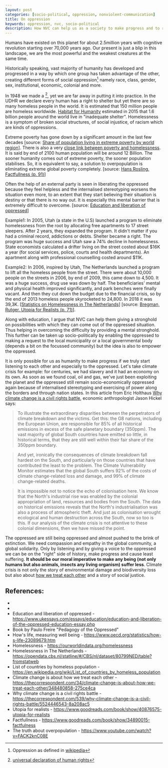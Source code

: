 ```yaml
---
layout: post
categories: [socio-political, oppression, nonviolent-communication]
title: On oppression
keywords: oppression, nvc, socio-political
description: How NVC can help us as a society to make progress and to reduce oppression
---
```


Humans have existed on this planet for about 2.5million years with cognitive revolution starting over 70,000 years ago. Our present is just a blip in this landscape, we are the most powerful and the weakest creatures at the same time.

Historically speaking, vast majority of humanity has developed and progressed in a way by which one group has taken advantage of the other, creating different forms of social oppression[^oppression] namely race, class, gender, sex, institutional, economic, colonial and more.

In 1948 we made a [^universal declaration of human rights], yet we are far away in putting it into practice. In the UDHR we declare every human has a right to shelter but yet there are so many homeless people in the world. It is estimated that 150 million people are homeless worldwide. [Habitat for Humanity](https://en.wikipedia.org/wiki/Habitat_for_Humanity) estimated in 2015 that 1.6 billion people around the world live in "inadequate shelter". Homelessness is a symptom of broken social structures, of social injustice, of racism which are kinds of oppressions.

Extreme poverty has gone down by a significant amount in the last few decades [source: [Share of population living in extreme poverty by world region](https://ourworldindata.org/grapher/share-of-population-living-in-extreme-poverty-by-world-region)]. There is also a very [close link between poverty and homelessness](https://ourworldindata.org/homelessness#poverty-and-homelessness-are-closely-linked). It is said by end of 2100 human population will be around 12 Billion. The sooner humanity comes out of extreme poverty, the sooner population stabilises. So, it is equivalent to say, a solution to overpopulation is eliminating extreme global poverty completely. [source: [Hans Rosling, Factfullness (p. 91)](https://www.goodreads.com/book/show/34890015-factfulness)]

Often the help of an external party is seen in liberating the oppressed because they feel helpless and the internalised stereotyping worsens the situation even more, to an extent that they start believing their situation is destiny or that there is no way out. It is especially this mental barrier that is extremely difficult to overcome. [source: [Education and liberation of oppressed](https://www.ukessays.com/essays/education/education-and-liberation-of-the-oppressed-education-essay.php)]

Example1: In 2005, Utah (a state in the U.S) launched a program to eliminate homelessness from the root by allocating free apartments to 17 street sleepers. After 2 years, they expanded the program. It didn't matter if you had a criminal record, addictions or debts. Shelter became a right. The program was huge success and Utah saw a 74% decline in homelessness. State economists calculated a drifter living on the street costed about $16K a year (for social services, police, courts and health departments). An apartment along with professional counselling costed around $11K.

Example2: In 2006, inspired by Utah, The Netherlands launched a program to lift all the homeless people from the street. There were about 10,000 people on the streets in 2006, by end of 2009, this came down to 4,500. It was a huge success, drug use was down by half. The beneficiaries' mental and physical health improved significantly, and park benches were finally vacant. And then they cut down the budget due to the financial crisis, so by the end of 2013 homeless people skyrocketed to 24,800. In 2018 it was 39,3K. [[Statistics on Homelessness in The Netherlands](https://opendata.cbs.nl/statline/#/CBS/nl/dataset/80799NED/table?fromstatweb)] [source: [Bregman, Rutger. Utopia for Realists (p. 71)](https://www.goodreads.com/book/show/40876575-utopia-for-realists)].

Along with education, I argue that NVC can help them giving a stronghold on possibilities with which they can come out of the oppressed situation. Thus helping in overcoming the difficulty by providing a mental stronghold. This further can be taken up socio-politically by enabling the oppressed to making a request to the local municipality or a local governmental body (depends a bit on the focussed community) but the idea is also to empower the oppressed.

It is only possible for us as humanity to make progress if we truly start listening to each other and especially to the oppressed. Let's take climate crisis for example: for centuries, we had slavery and it had an economy on its own. As soon as we found coal, oil and gas, we've just been exploiting the planet and the oppressed still remain socio-economically oppressed again because of internalised stereotyping and exercising of power along the borders and through nation states. In this article from Eric Holthaus [Why climate change is a civil rights battle](https://thecorrespondent.com/539/why-climate-change-is-a-civil-rights-battle/5524446543-8a208ac5), economic anthropologist Jason Hickel says:

> To illustrate the extraordinary disparities between the perpetrators of climate breakdown and the victims. Get this: the G8 nations, including the European Union, are responsible for 85% of all historical emissions in excess of the safe planetary boundary (350ppm). The vast majority of global South countries have emitted so little, in historical terms, that they are still well within their fair share of the 350ppm boundary.

> And yet, ironically the consequences of climate breakdown fall hardest on the South, and particularly on those countries that have contributed the least to the problem. The Climate Vulnerability Monitor estimates that the global South suffers 92% of the costs of climate change-related loss and damage, and 99% of climate change-related deaths.

> It is impossible not to notice the echo of colonisation here. We know that the North's industrial rise was enabled by the colonial appropriation of land, resources and bodies from the South. The data on historical emissions reveals that the North's industrialisation was also a process of atmospheric theft. And just as colonisation wrought ecological and human destruction across the South, now so too is this. If our analysis of the climate crisis is not attentive to these colonial dimensions, then we have missed the point.

The oppressed are still being oppressed and almost pushed to the brink of extinction. We need compassion and empathy in the global community, a global solidarity. Only by listening and by giving a voice to the oppressed we can be on the "right" side of history, make progress and cause least suffering. **It should be our moral imperative to make any being (not only humans but also animals, insects any living organism) suffer less**. Climate crisis is not only the story of environmental damage and biodiversity loss but also about [how we treat each other](https://thecorrespondent.com/34/climate-change-is-about-how-we-treat-each-other/348480858-275ce4ca) and a story of social justice.

## References:

- [^universal declaration of human rights]: [universal declaration of human rights](https://www.un.org/en/universal-declaration-human-rights/index.html)
- [^oppression]: Oppression as defined in [wikipedia](https://en.wikipedia.org/wiki/Oppression)
- Education and liberation of oppressed - <https://www.ukessays.com/essays/education/education-and-liberation-of-the-oppressed-education-essay.php>
- Book by Paulo Freire "Pedagogy of the Oppressed"
- How's life, measuring well being - <https://www.oecd.org/statistics/how-s-life-23089679.htm>
- Homelessness - <https://ourworldindata.org/homelessness>
- Homelessness in The Netherlands - <https://opendata.cbs.nl/statline/#/CBS/nl/dataset/80799NED/table?fromstatweb>
- List of countries by homeless population - <https://en.wikipedia.org/wiki/List_of_countries_by_homeless_population>
- Climate change is about how we treat each other - <https://thecorrespondent.com/34/climate-change-is-about-how-we-treat-each-other/348480858-275ce4ca>
- Why climate change is a civil rights battle - <https://thecorrespondent.com/539/why-climate-change-is-a-civil-rights-battle/5524446543-8a208ac5>
- Utopia for realists - <https://www.goodreads.com/book/show/40876575-utopia-for-realists>
- Factfullness - <https://www.goodreads.com/book/show/34890015-factfulness>
- The truth about overpopulation - <https://www.youtube.com/watch?v=FACK2knC08E>
